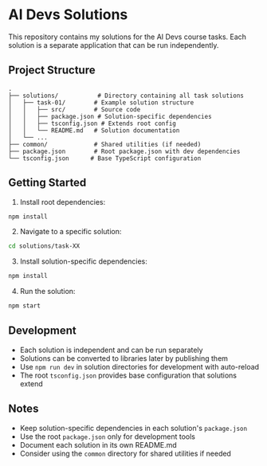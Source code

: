 # AI Devs Solutions

This repository contains my solutions for the AI Devs course tasks. Each solution is a separate application that can be run independently.

## Project Structure

```
.
├── solutions/           # Directory containing all task solutions
│   ├── task-01/        # Example solution structure
│   │   ├── src/        # Source code
│   │   ├── package.json # Solution-specific dependencies
│   │   ├── tsconfig.json # Extends root config
│   │   └── README.md   # Solution documentation
│   └── ...
├── common/             # Shared utilities (if needed)
├── package.json        # Root package.json with dev dependencies
└── tsconfig.json      # Base TypeScript configuration
```

## Getting Started

1. Install root dependencies:
```bash
npm install
```

2. Navigate to a specific solution:
```bash
cd solutions/task-XX
```

3. Install solution-specific dependencies:
```bash
npm install
```

4. Run the solution:
```bash
npm start
```

## Development

- Each solution is independent and can be run separately
- Solutions can be converted to libraries later by publishing them
- Use `npm run dev` in solution directories for development with auto-reload
- The root `tsconfig.json` provides base configuration that solutions extend

## Notes

- Keep solution-specific dependencies in each solution's `package.json`
- Use the root `package.json` only for development tools
- Document each solution in its own README.md
- Consider using the `common` directory for shared utilities if needed
